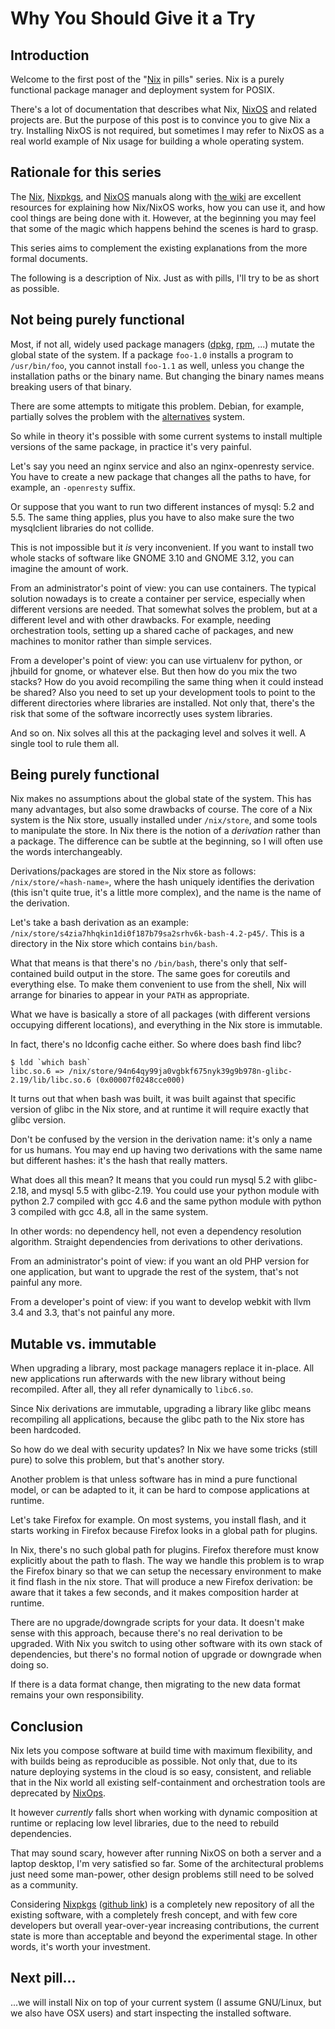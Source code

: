 # Why You Should Give it a Try

## Introduction

Welcome to the first post of the "[Nix](https://nixos.org/nix) in pills" series. Nix is a purely functional package manager and deployment system for POSIX.

There's a lot of documentation that describes what Nix, [NixOS](https://nixos.org/nixos) and related projects are. But the purpose of this post is to convince you to give Nix a try. Installing NixOS is not required, but sometimes I may refer to NixOS as a real world example of Nix usage for building a whole operating system.

## Rationale for this series

The [Nix](https://nixos.org/manual/nix), [Nixpkgs](https://nixos.org/manual/nixpkgs/), and [NixOS](https://nixos.org/manual/nixos/) manuals along with [the wiki](https://nixos.wiki/) are excellent resources for explaining how Nix/NixOS works, how you can use it, and how cool things are being done with it. However, at the beginning you may feel that some of the magic which happens behind the scenes is hard to grasp.

This series aims to complement the existing explanations from the more formal documents.

The following is a description of Nix. Just as with pills, I'll try to be as short as possible.

## Not being purely functional

Most, if not all, widely used package managers ([dpkg](https://wiki.debian.org/dpkg), [rpm](http://www.rpm.org/), ...) mutate the global state of the system. If a package `foo-1.0` installs a program to `/usr/bin/foo`, you cannot install `foo-1.1` as well, unless you change the installation paths or the binary name. But changing the binary names means breaking users of that binary.

There are some attempts to mitigate this problem. Debian, for example, partially solves the problem with the [alternatives](https://wiki.debian.org/DebianAlternatives) system.

So while in theory it's possible with some current systems to install multiple versions of the same package, in practice it's very painful.

Let's say you need an nginx service and also an nginx-openresty service. You have to create a new package that changes all the paths to have, for example, an `-openresty` suffix.

Or suppose that you want to run two different instances of mysql: 5.2 and 5.5. The same thing applies, plus you have to also make sure the two mysqlclient libraries do not collide.

This is not impossible but it _is_ very inconvenient. If you want to install two whole stacks of software like GNOME 3.10 and GNOME 3.12, you can imagine the amount of work.

From an administrator's point of view: you can use containers. The typical solution nowadays is to create a container per service, especially when different versions are needed. That somewhat solves the problem, but at a different level and with other drawbacks. For example, needing orchestration tools, setting up a shared cache of packages, and new machines to monitor rather than simple services.

From a developer's point of view: you can use virtualenv for python, or jhbuild for gnome, or whatever else. But then how do you mix the two stacks? How do you avoid recompiling the same thing when it could instead be shared? Also you need to set up your development tools to point to the different directories where libraries are installed. Not only that, there's the risk that some of the software incorrectly uses system libraries.

And so on. Nix solves all this at the packaging level and solves it well. A single tool to rule them all.

## Being purely functional

Nix makes no assumptions about the global state of the system. This has many advantages, but also some drawbacks of course. The core of a Nix system is the Nix store, usually installed under `/nix/store`, and some tools to manipulate the store. In Nix there is the notion of a _derivation_ rather than a package. The difference can be subtle at the beginning, so I will often use the words interchangeably.

Derivations/packages are stored in the Nix store as follows: `/nix/store/«hash-name»`, where the hash uniquely identifies the derivation (this isn't quite true, it's a little more complex), and the name is the name of the derivation.

Let's take a bash derivation as an example: `/nix/store/s4zia7hhqkin1di0f187b79sa2srhv6k-bash-4.2-p45/`. This is a directory in the Nix store which contains `bin/bash`.

What that means is that there's no `/bin/bash`, there's only that self-contained build output in the store. The same goes for coreutils and everything else. To make them convenient to use from the shell, Nix will arrange for binaries to appear in your `PATH` as appropriate.

What we have is basically a store of all packages (with different versions occupying different locations), and everything in the Nix store is immutable.

In fact, there's no ldconfig cache either. So where does bash find libc?

```console
$ ldd `which bash`
libc.so.6 => /nix/store/94n64qy99ja0vgbkf675nyk39g9b978n-glibc-2.19/lib/libc.so.6 (0x00007f0248cce000)
```

It turns out that when bash was built, it was built against that specific version of glibc in the Nix store, and at runtime it will require exactly that glibc version.

Don't be confused by the version in the derivation name: it's only a name for us humans. You may end up having two derivations with the same name but different hashes: it's the hash that really matters.

What does all this mean? It means that you could run mysql 5.2 with glibc-2.18, and mysql 5.5 with glibc-2.19. You could use your python module with python 2.7 compiled with gcc 4.6 and the same python module with python 3 compiled with gcc 4.8, all in the same system.

In other words: no dependency hell, not even a dependency resolution algorithm. Straight dependencies from derivations to other derivations.

From an administrator's point of view: if you want an old PHP version for one application, but want to upgrade the rest of the system, that's not painful any more.

From a developer's point of view: if you want to develop webkit with llvm 3.4 and 3.3, that's not painful any more.

## Mutable vs. immutable

When upgrading a library, most package managers replace it in-place. All new applications run afterwards with the new library without being recompiled. After all, they all refer dynamically to `libc6.so`.

Since Nix derivations are immutable, upgrading a library like glibc means recompiling all applications, because the glibc path to the Nix store has been hardcoded.

So how do we deal with security updates? In Nix we have some tricks (still pure) to solve this problem, but that's another story.

Another problem is that unless software has in mind a pure functional model, or can be adapted to it, it can be hard to compose applications at runtime.

Let's take Firefox for example. On most systems, you install flash, and it starts working in Firefox because Firefox looks in a global path for plugins.

In Nix, there's no such global path for plugins. Firefox therefore must know explicitly about the path to flash. The way we handle this problem is to wrap the Firefox binary so that we can setup the necessary environment to make it find flash in the nix store. That will produce a new Firefox derivation: be aware that it takes a few seconds, and it makes composition harder at runtime.

There are no upgrade/downgrade scripts for your data. It doesn't make sense with this approach, because there's no real derivation to be upgraded. With Nix you switch to using other software with its own stack of dependencies, but there's no formal notion of upgrade or downgrade when doing so.

If there is a data format change, then migrating to the new data format remains your own responsibility.

## Conclusion

Nix lets you compose software at build time with maximum flexibility, and with builds being as reproducible as possible. Not only that, due to its nature deploying systems in the cloud is so easy, consistent, and reliable that in the Nix world all existing self-containment and orchestration tools are deprecated by [NixOps](http://nixos.org/nixops/).

It however _currently_ falls short when working with dynamic composition at runtime or replacing low level libraries, due to the need to rebuild dependencies.

That may sound scary, however after running NixOS on both a server and a laptop desktop, I'm very satisfied so far. Some of the architectural problems just need some man-power, other design problems still need to be solved as a community.

Considering [Nixpkgs](https://nixos.org/nixpkgs/) ([github link](https://github.com/NixOS/nixpkgs)) is a completely new repository of all the existing software, with a completely fresh concept, and with few core developers but overall year-over-year increasing contributions, the current state is more than acceptable and beyond the experimental stage. In other words, it's worth your investment.

## Next pill...

...we will install Nix on top of your current system (I assume GNU/Linux, but we also have OSX users) and start inspecting the installed software.

